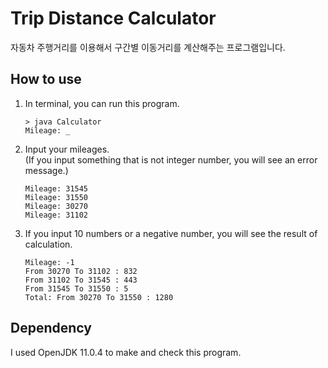 # Trip Distance Calculator

자동차 주행거리를 이용해서 구간별 이동거리를 계산해주는 프로그램입니다.


## How to use

1. In terminal, you can run this program. 
    ```
    > java Calculator
    Mileage: _
    ```
1. Input your mileages.  
(If you input something that is not integer number, you will see an error message.)  
    ```
    Mileage: 31545
    Mileage: 31550
    Mileage: 30270
    Mileage: 31102
    ```
1. If you input 10 numbers or a negative number, you will see the result of calculation.
    ```
    Mileage: -1
    From 30270 To 31102 : 832
    From 31102 To 31545 : 443
    From 31545 To 31550 : 5
    Total: From 30270 To 31550 : 1280
    ```


## Dependency

I used OpenJDK 11.0.4 to make and check this program.
